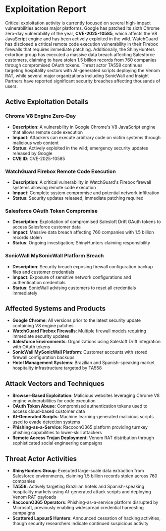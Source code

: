 # Exploitation Report

Critical exploitation activity is currently focused on several high-impact vulnerabilities across major platforms. Google has patched its sixth Chrome zero-day vulnerability of the year, **CVE-2025-10585**, which affects the V8 JavaScript engine and has been actively exploited in the wild. WatchGuard has disclosed a critical remote code execution vulnerability in their Firebox firewalls that requires immediate patching. Additionally, the ShinyHunters extortion group has executed a massive data breach affecting Salesforce customers, claiming to have stolen 1.5 billion records from 760 companies through compromised OAuth tokens. Threat actor TA558 continues targeting hospitality sectors with AI-generated scripts deploying the Venom RAT, while several major organizations including SonicWall and Insight Partners have reported significant security breaches affecting thousands of users.

## Active Exploitation Details

### Chrome V8 Engine Zero-Day
- **Description**: A vulnerability in Google Chrome's V8 JavaScript engine that allows remote code execution
- **Impact**: Attackers can execute arbitrary code on victim systems through malicious web content
- **Status**: Actively exploited in the wild; emergency security updates released by Google
- **CVE ID**: CVE-2025-10585

### WatchGuard Firebox Remote Code Execution
- **Description**: A critical vulnerability in WatchGuard's Firebox firewall systems allowing remote code execution
- **Impact**: Complete system compromise and potential network infiltration
- **Status**: Security updates released; immediate patching required

### Salesforce OAuth Token Compromise
- **Description**: Exploitation of compromised Salesloft Drift OAuth tokens to access Salesforce customer data
- **Impact**: Massive data breach affecting 760 companies with 1.5 billion records stolen
- **Status**: Ongoing investigation; ShinyHunters claiming responsibility

### SonicWall MySonicWall Platform Breach
- **Description**: Security breach exposing firewall configuration backup files and customer credentials
- **Impact**: Exposure of sensitive network configurations and authentication credentials
- **Status**: SonicWall advising customers to reset all credentials immediately

## Affected Systems and Products

- **Google Chrome**: All versions prior to the latest security update containing V8 engine patches
- **WatchGuard Firebox Firewalls**: Multiple firewall models requiring immediate security updates
- **Salesforce Environments**: Organizations using Salesloft Drift integration with OAuth tokens
- **SonicWall MySonicWall Platform**: Customer accounts with stored firewall configuration backups
- **Hotel Management Systems**: Brazilian and Spanish-speaking market hospitality infrastructure targeted by TA558

## Attack Vectors and Techniques

- **Browser-Based Exploitation**: Malicious websites leveraging Chrome V8 engine vulnerabilities for code execution
- **OAuth Token Abuse**: Compromised authentication tokens used to access cloud-based customer data
- **AI-Generated Scripts**: Machine learning-generated malicious scripts used to evade detection systems
- **Phishing-as-a-Service**: RaccoonO365 platform providing turnkey phishing capabilities to lower-skill attackers
- **Remote Access Trojan Deployment**: Venom RAT distribution through sophisticated social engineering campaigns

## Threat Actor Activities

- **ShinyHunters Group**: Executed large-scale data extraction from Salesforce environments, claiming 1.5 billion records stolen across 760 companies
- **TA558**: Actively targeting Brazilian hotels and Spanish-speaking hospitality markets using AI-generated attack scripts and deploying Venom RAT payloads
- **RaccoonO365 Operators**: Phishing-as-a-service platform disrupted by Microsoft, previously enabling widespread credential harvesting campaigns
- **Scattered Lapsus$ Hunters**: Announced cessation of hacking activities, though security researchers indicate continued suspicious activity